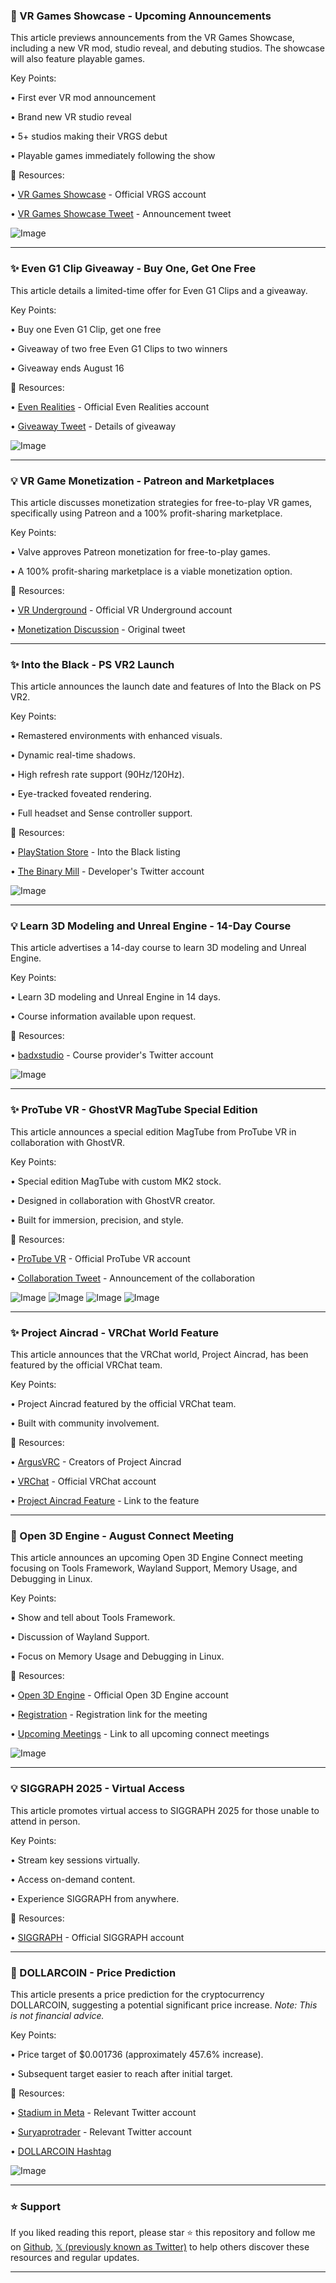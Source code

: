 ### 🚀 VR Games Showcase - Upcoming Announcements

This article previews announcements from the VR Games Showcase, including a new VR mod, studio reveal, and debuting studios.  The showcase will also feature playable games.


Key Points:

• First ever VR mod announcement

• Brand new VR studio reveal

• 5+ studios making their VRGS debut

• Playable games immediately following the show


🔗 Resources:

• [VR Games Showcase](https://x.com/vrgamesshowcase) - Official VRGS account

• [VR Games Showcase Tweet](https://x.com/vrgamesshowcase/status/1954131692672725295) - Announcement tweet

![Image](https://pbs.twimg.com/media/Gx54awqXcAAfnAz?format=jpg&name=small)



---
### ✨ Even G1 Clip Giveaway - Buy One, Get One Free

This article details a limited-time offer for Even G1 Clips and a giveaway.


Key Points:

• Buy one Even G1 Clip, get one free

• Giveaway of two free Even G1 Clips to two winners

• Giveaway ends August 16


🔗 Resources:

• [Even Realities](https://x.com/EvenRealities) - Official Even Realities account

• [Giveaway Tweet](https://x.com/EvenRealities/status/1954165768129503510) - Details of giveaway

![Image](https://pbs.twimg.com/media/Gx5I1twX0AA-MU4?format=jpg&name=small)



---
### 💡 VR Game Monetization - Patreon and Marketplaces

This article discusses monetization strategies for free-to-play VR games, specifically using Patreon and a 100% profit-sharing marketplace.


Key Points:

• Valve approves Patreon monetization for free-to-play games.

• A 100% profit-sharing marketplace is a viable monetization option.


🔗 Resources:

• [VR Underground](https://x.com/VRUnderground) - Official VR Underground account

• [Monetization Discussion](https://x.com/VRUnderground/status/1953975012467089888) - Original tweet


---
### ✨ Into the Black - PS VR2 Launch

This article announces the launch date and features of Into the Black on PS VR2.


Key Points:

• Remastered environments with enhanced visuals.

• Dynamic real-time shadows.

• High refresh rate support (90Hz/120Hz).

• Eye-tracked foveated rendering.

• Full headset and Sense controller support.


🔗 Resources:

• [PlayStation Store](https://store.playstation.com/concept/10013367) - Into the Black listing

• [The Binary Mill](https://x.com/TheBinaryMill) - Developer's Twitter account

![Image](https://pbs.twimg.com/amplify_video_thumb/1953493374813757440/img/BYt-KNIZq4tZMVra.jpg)


---
### 💡 Learn 3D Modeling and Unreal Engine - 14-Day Course

This article advertises a 14-day course to learn 3D modeling and Unreal Engine.


Key Points:

• Learn 3D modeling and Unreal Engine in 14 days.

•  Course information available upon request.


🔗 Resources:

• [badxstudio](https://x.com/badxstudio) - Course provider's Twitter account


![Image](https://pbs.twimg.com/amplify_video_thumb/1953902800666288128/img/gAo1zYsFNYoFKHIp.jpg)


---
### ✨ ProTube VR - GhostVR MagTube Special Edition

This article announces a special edition MagTube from ProTube VR in collaboration with GhostVR.


Key Points:

• Special edition MagTube with custom MK2 stock.

• Designed in collaboration with GhostVR creator.

• Built for immersion, precision, and style.


🔗 Resources:

• [ProTube VR](https://x.com/ProTubeVR) - Official ProTube VR account

• [Collaboration Tweet](https://x.com/ProTubeVR/status/1953900039803158845) - Announcement of the collaboration

![Image](https://pbs.twimg.com/media/Gx2luw1XQAEq8ow?format=jpg&name=small)
![Image](https://pbs.twimg.com/media/Gx2luubW8AA9QGI?format=jpg&name=small)
![Image](https://pbs.twimg.com/media/Gx2luwmXoAEWafy?format=jpg&name=small)
![Image](https://pbs.twimg.com/media/Gx2luxZXQAAL4Cm?format=jpg&name=small)



---
### ✨ Project Aincrad - VRChat World Feature

This article announces that the VRChat world, Project Aincrad, has been featured by the official VRChat team.


Key Points:

• Project Aincrad featured by the official VRChat team.

• Built with community involvement.


🔗 Resources:

• [ArgusVRC](https://x.com/ArgusVRC) - Creators of Project Aincrad

• [VRChat](https://x.com/VRChat) - Official VRChat account

• [Project Aincrad Feature](https://t.co/kVroQcGd4S) - Link to the feature

---
### 🤖 Open 3D Engine - August Connect Meeting

This article announces an upcoming Open 3D Engine Connect meeting focusing on Tools Framework, Wayland Support, Memory Usage, and Debugging in Linux.


Key Points:

• Show and tell about Tools Framework.

• Discussion of Wayland Support.

•  Focus on Memory Usage and Debugging in Linux.


🔗 Resources:

• [Open 3D Engine](https://x.com/o3dengine) - Official Open 3D Engine account

• [Registration](https://hubs.la/Q03B_HGb0) - Registration link for the meeting

• [Upcoming Meetings](https://hubs.la/Q03B_MJz0) - Link to all upcoming connect meetings

![Image](https://pbs.twimg.com/media/Gx2j4RuWoAAzk7f?format=png&name=small)


---
### 💡 SIGGRAPH 2025 - Virtual Access

This article promotes virtual access to SIGGRAPH 2025 for those unable to attend in person.


Key Points:

• Stream key sessions virtually.

• Access on-demand content.

• Experience SIGGRAPH from anywhere.


🔗 Resources:

• [SIGGRAPH](https://x.com/siggraph) - Official SIGGRAPH account


---
### 🚀 DOLLARCOIN - Price Prediction

This article presents a price prediction for the cryptocurrency DOLLARCOIN, suggesting a potential significant price increase.  *Note: This is not financial advice.*


Key Points:

• Price target of $0.001736 (approximately 457.6% increase).

• Subsequent target easier to reach after initial target.


🔗 Resources:

• [Stadium in Meta](https://x.com/stadiuminmeta) - Relevant Twitter account

• [Suryaprotrader](https://x.com/suryaprotrader) - Relevant Twitter account

• [DOLLARCOIN Hashtag](https://x.com/i/communities/1943384642024861808/hashtag/DOLLARCOIN)

![Image](https://pbs.twimg.com/media/Gx09npHbsAApr3P?format=jpg&name=small)


---

### ⭐️ Support

If you liked reading this report, please star ⭐️ this repository and follow me on [Github](https://github.com/Drix10), [𝕏 (previously known as Twitter)](https://x.com/DRIX_10_) to help others discover these resources and regular updates.

---